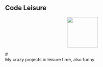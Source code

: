 ## Code Leisure
<p align="center"><img width="100px" height="100px" src="https://avatars.githubusercontent.com/u/99712805?s=400&u=5d38a1edbfd1482ffd6b73cba8e38b7ce78dacd4&v=4"></p>
#<div>My crazy projects in leisure time, also funny</div>
